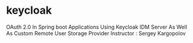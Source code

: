# keycloak
OAuth 2.0 In Spring boot Applications Using Keycloak IDM Server As Well As Custom Remote User Storage Provider
Instructor : Sergey Kargopolov
